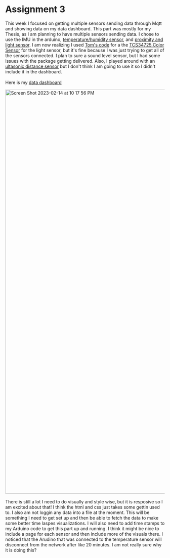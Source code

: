 # Assignment 3

This week I focused on getting multiple sensors sending data through Mqtt and showing data on my data dashboard. This part was mostly for my Thesis, as I am planning to have multiple sensors sending data. I chose to use the IMU in the arduino, [temperature/humidity sensor](https://www.amazon.com/Onyehn-Temperature-Humidity-Barometric-Pressure/dp/B07KR24P6P), and [proximity and light sensor](https://www.adafruit.com/product/466). I am now realizing I used [Tom's code](https://github.com/tigoe/LightProjects/tree/main/LightSensorProjects/) for a the [TCS34725 Color Sensor](https://ams.com/tcs34725) for the light sensor, but it's fine because I was just trying to get all of the sensors connected. I plan to sure a sound level sensor, but I had some issues with the package getting delivered. Also, I played around with an [ultasonic distance sensor](https://www.sparkfun.com/products/17777?gclid=EAIaIQobChMIrcKKvMyW_QIVmc3ICh0dgwApEAQYAiABEgLzefD_BwE) but I don't think I am going to use it so I didn't include it in the dashboard. 
<br></br>
Here is my [data dashboard](https://jasper-frost-hisser.glitch.me/index.html)

<img width="1278" alt="Screen Shot 2023-02-14 at 10 17 56 PM" src="https://user-images.githubusercontent.com/76453899/218923530-2ec9cdf0-36e3-4a8e-8fe8-ce2cebb75ee4.png">
<br></br>
There is still a lot I need to do visually and style wise, but it is resposive so I am excited about that!
I think the html and css just takes some gettin used to. I also am not loggin any data into a file at the moment. This will be something I need to get set up and then be able to fetch the data to make some better time laspes visualizations. I will also need to add time stamps to my Arduino code to get this part up and running. I think it might be nice to include a page for each sensor and then include more of the visuals there. 
I noticed that the Arudino that was connected to the temperature sensor will disconnect from the network after like 20 minutes. I am not really sure why it is doing this?
